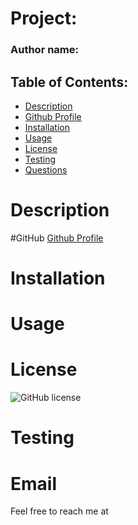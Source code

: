 
# Project: 
### Author name: 

## Table of Contents: 
* [Description](#Description)
* [Github Profile](#Github)
* [Installation](#Installation)
* [Usage](#usage)
* [License](#license)
* [Testing](#testing)
* [Questions](#questions)

# Description


#GitHub
[Github Profile](https://github.com/)

# Installation


# Usage


# License
![GitHub license](https://img.shields.io/badge/license-MIT-blue.svg)

# Testing


# Email
Feel free to reach me at 

   